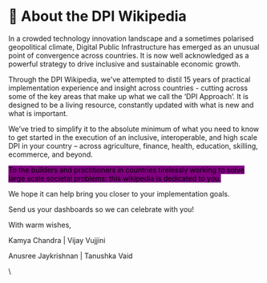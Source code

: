 # 🎉 About the DPI Wikipedia

In a crowded technology innovation landscape and a sometimes polarised geopolitical climate, Digital Public Infrastructure has emerged as an unusual point of convergence across countries. It is now well acknowledged as a powerful strategy to drive inclusive and sustainable economic growth.

Through the DPI Wikipedia, we've attempted to distil 15 years of practical implementation experience and insight across countries - cutting across some of the key areas that make up what we call the ‘DPI Approach’.  It is designed to be a living resource, constantly updated with what is new and what is important.&#x20;

We’ve tried to simplify it to the absolute minimum of what you need to know to get started in the execution of an inclusive, interoperable, and high scale DPI in your country – across agriculture, finance, health, education, skilling, ecommerce, and beyond.&#x20;

<mark style="background-color:purple;">To the builders and practitioners in countries tirelessly working to solve large scale societal problems: this wikipedia is dedicated to you.</mark> &#x20;

We hope it can help bring you closer to your implementation goals.&#x20;

Send us your dashboards so we can celebrate with you!&#x20;

With warm wishes,&#x20;

Kamya Chandra | Vijay Vujjini&#x20;

Anusree Jaykrishnan | Tanushka Vaid

\
